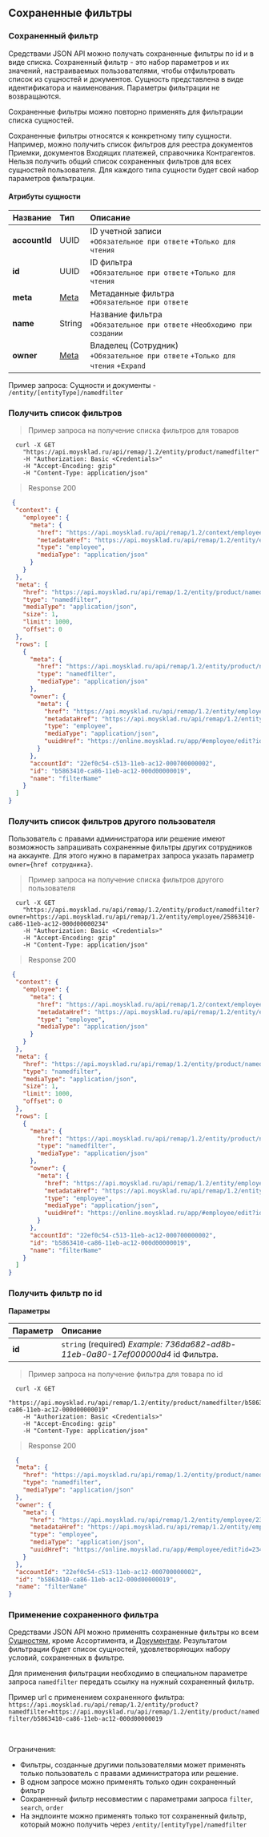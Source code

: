 ## Сохраненные фильтры
### Сохраненный фильтр

Средствами JSON API можно получать сохраненные фильтры по id и в виде списка.
Сохраненный фильтр - это набор параметров и их значений, настраиваемых пользователями,
чтобы отфильтровать список из сущностей и документов.
Сущность представлена в виде идентификатора и наименования. Параметры фильтрации не возвращаются.

Сохраненные фильтры можно повторно применять для фильтрации списка сущностей.   

Сохраненные фильтры относятся к конкретному типу сущности. 
Например, можно получить список фильтров для реестра документов Приемки, документов Входящих платежей, 
справочника Контрагентов. Нельзя получить общий список сохраненных фильтров для всех
сущностей пользователя.
Для каждого типа сущности будет свой набор параметров фильтрации.

#### Атрибуты сущности

| Название      | Тип                                                       | Описание                                                                          |
| ------------- | :-------------------------------------------------------- | :-------------------------------------------------------------------------------- |
| **accountId** | UUID                                                      | ID учетной записи<br>`+Обязательное при ответе` `+Только для чтения`              |
| **id**        | UUID                                                      | ID фильтра<br>`+Обязательное при ответе` `+Только для чтения`                     |
| **meta**      | [Meta](../#mojsklad-json-api-obschie-swedeniq-metadannye) | Метаданные фильтра<br>`+Обязательное при ответе`                                  |
| **name**      | String                                                    | Название фильтра<br>`+Обязательное при ответе` `+Необходимо при создании`         |
| **owner**     | [Meta](../#mojsklad-json-api-obschie-swedeniq-metadannye) | Владелец (Сотрудник)<br>`+Обязательное при ответе` `+Только для чтения` `+Expand` |

Пример запроса:
Сущности и документы - ```/entity/[entityType]/namedfilter```

### Получить список фильтров

> Пример запроса на получение списка фильтров для товаров

```shell
  curl -X GET
    "https://api.moysklad.ru/api/remap/1.2/entity/product/namedfilter"
    -H "Authorization: Basic <Credentials>"
    -H "Accept-Encoding: gzip"
    -H "Content-Type: application/json"  
```

> Response 200 

```json
 {
  "context": {
    "employee": {
      "meta": {
        "href": "https://api.moysklad.ru/api/remap/1.2/context/employee",
        "metadataHref": "https://api.moysklad.ru/api/remap/1.2/entity/employee/metadata",
        "type": "employee",
        "mediaType": "application/json"
      }
    }
  },
  "meta": {
    "href": "https://api.moysklad.ru/api/remap/1.2/entity/product/namedfilter",
    "type": "namedfilter",
    "mediaType": "application/json",
    "size": 1,
    "limit": 1000,
    "offset": 0
  },
  "rows": [
    {
      "meta": {
        "href": "https://api.moysklad.ru/api/remap/1.2/entity/product/namedfilter/b5863410-ca86-11eb-ac12-000d00000019",
        "type": "namedfilter",
        "mediaType": "application/json"
      },
      "owner": {
        "meta": {
          "href": "https://api.moysklad.ru/api/remap/1.2/entity/employee/234eee6f-c513-11eb-ac12-000d0000003b",
          "metadataHref": "https://api.moysklad.ru/api/remap/1.2/entity/employee/metadata",
          "type": "employee",
          "mediaType": "application/json",
          "uuidHref": "https://online.moysklad.ru/app/#employee/edit?id=234eee6f-c513-11eb-ac12-000d0000003b"
        }
      },
      "accountId": "22ef0c54-c513-11eb-ac12-000700000002",
      "id": "b5863410-ca86-11eb-ac12-000d00000019",
      "name": "filterName"
    }
  ]
}
```

### Получить список фильтров другого пользователя

Пользователь с правами администратора или решение имеют возможность запрашивать сохраненные фильтры других сотрудников на аккаунте. 
Для этого нужно в параметрах запроса указать параметр `owner={href сотрудника}`.

> Пример запроса на получение списка фильтров другого пользователя

```shell
  curl -X GET
    "https://api.moysklad.ru/api/remap/1.2/entity/product/namedfilter?owner=https://api.moysklad.ru/api/remap/1.2/entity/employee/25863410-ca86-11eb-ac12-000d00000234"
    -H "Authorization: Basic <Credentials>"
    -H "Accept-Encoding: gzip"
    -H "Content-Type: application/json"  
```

> Response 200

```json
 {
  "context": {
    "employee": {
      "meta": {
        "href": "https://api.moysklad.ru/api/remap/1.2/context/employee",
        "metadataHref": "https://api.moysklad.ru/api/remap/1.2/entity/employee/metadata",
        "type": "employee",
        "mediaType": "application/json"
      }
    }
  },
  "meta": {
    "href": "https://api.moysklad.ru/api/remap/1.2/entity/product/namedfilter",
    "type": "namedfilter",
    "mediaType": "application/json",
    "size": 1,
    "limit": 1000,
    "offset": 0
  },
  "rows": [
    {
      "meta": {
        "href": "https://api.moysklad.ru/api/remap/1.2/entity/product/namedfilter/b5863410-ca86-11eb-ac12-000d00000019",
        "type": "namedfilter",
        "mediaType": "application/json"
      },
      "owner": {
        "meta": {
          "href": "https://api.moysklad.ru/api/remap/1.2/entity/employee/25863410-ca86-11eb-ac12-000d00000234",
          "metadataHref": "https://api.moysklad.ru/api/remap/1.2/entity/employee/metadata",
          "type": "employee",
          "mediaType": "application/json",
          "uuidHref": "https://online.moysklad.ru/app/#employee/edit?id=25863410-ca86-11eb-ac12-000d00000234"
        }
      },
      "accountId": "22ef0c54-c513-11eb-ac12-000700000002",
      "id": "b5863410-ca86-11eb-ac12-000d00000019",
      "name": "filterName"
    }
  ]
}
```

### Получить фильтр по id

**Параметры**

| Параметр | Описание                                                                        |
| :------- | :------------------------------------------------------------------------------ |
| **id**   | `string` (required) *Example: 736da682-ad8b-11eb-0a80-17ef000000d4* id Фильтра. |


> Пример запроса на получение фильтра для товара по id

```shell
  curl -X GET
    "https://api.moysklad.ru/api/remap/1.2/entity/product/namedfilter/b5863410-ca86-11eb-ac12-000d00000019"
    -H "Authorization: Basic <Credentials>"
    -H "Accept-Encoding: gzip"
    -H "Content-Type: application/json"  
```

> Response 200 

```json
  {
  "meta": {
    "href": "https://api.moysklad.ru/api/remap/1.2/entity/product/namedfilter/b5863410-ca86-11eb-ac12-000d00000019",
    "type": "namedfilter",
    "mediaType": "application/json"
  },
  "owner": {
    "meta": {
      "href": "https://api.moysklad.ru/api/remap/1.2/entity/employee/234eee6f-c513-11eb-ac12-000d0000003b",
      "metadataHref": "https://api.moysklad.ru/api/remap/1.2/entity/employee/metadata",
      "type": "employee",
      "mediaType": "application/json",
      "uuidHref": "https://online.moysklad.ru/app/#employee/edit?id=234eee6f-c513-11eb-ac12-000d0000003b"
    }
  },
  "accountId": "22ef0c54-c513-11eb-ac12-000700000002",
  "id": "b5863410-ca86-11eb-ac12-000d00000019",
  "name": "filterName"
}
```

### Применение сохраненного фильтра

Средствами JSON API можно применять сохраненные фильтры ко всем [Сущностям](../dictionaries/), кроме Ассортимента, и [Документам](../documents/). 
Результатом фильтрации будет список сущностей, удовлетворяющих набору условий, сохраненных в фильтре.

Для применения фильтрации необходимо в специальном параметре запроса `namedfilter` передать ссылку на нужный сохраненный фильтр.

Пример url с применением сохраненного фильтра:
`https://api.moysklad.ru/api/remap/1.2/entity/product?namedfilter=https://api.moysklad.ru/api/remap/1.2/entity/product/namedfilter/b5863410-ca86-11eb-ac12-000d00000019`

<br>

Ограничения:

- Фильтры, созданные другими пользователями может применять только пользователь с правами администратора или решение.
- В одном запросе можно применять только один сохраненный фильтр
- Сохраненный фильтр несовместим с параметрами запроса `filter`, `search`, `order`
- На эндпоинте можно применять только тот сохраненный фильтр, который можно получить через `/entity/[entityType]/namedfilter`
